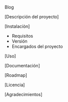 Blog

[Descripción del proyecto]

[Instalaciòn]
- Requisitos
- Versión
- Encargados del proyecto

[Uso]

[Documentación]

[Roadmap]

[Licencia]

[Agradecimientos]

